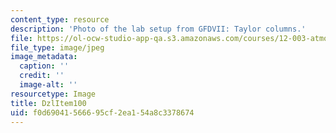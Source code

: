 ```yaml
---
content_type: resource
description: 'Photo of the lab setup from GFDVII: Taylor columns.'
file: https://ol-ocw-studio-app-qa.s3.amazonaws.com/courses/12-003-atmosphere-ocean-and-climate-dynamics-fall-2008/f0d69041566695cf2ea154a8c3378674_DzlItem100.jpg
file_type: image/jpeg
image_metadata:
  caption: ''
  credit: ''
  image-alt: ''
resourcetype: Image
title: DzlItem100
uid: f0d69041-5666-95cf-2ea1-54a8c3378674
---
```

